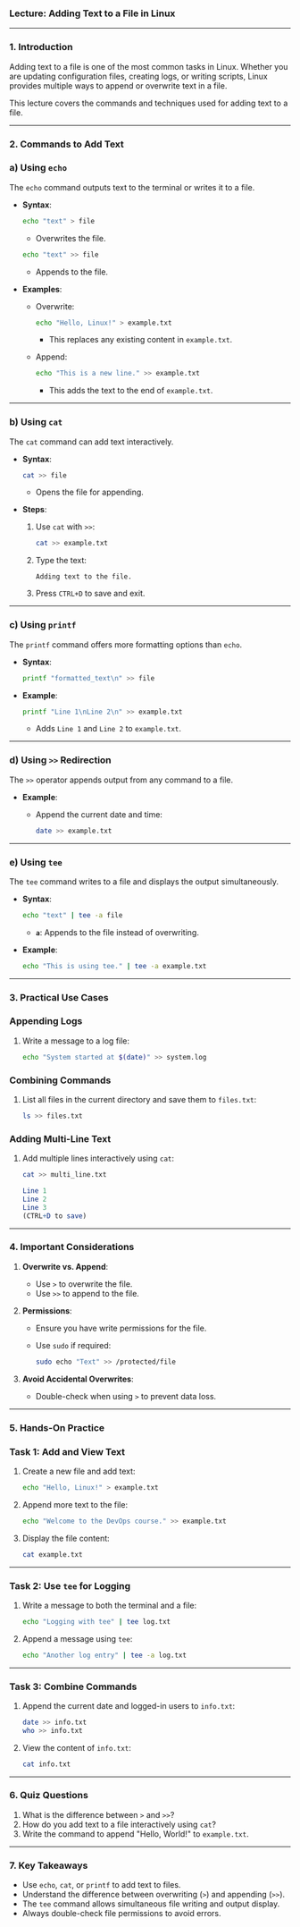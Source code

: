 ### **Lecture: Adding Text to a File in Linux**

---

### **1. Introduction**

Adding text to a file is one of the most common tasks in Linux. Whether you are updating configuration files, creating logs, or writing scripts, Linux provides multiple ways to append or overwrite text in a file.

This lecture covers the commands and techniques used for adding text to a file.

---

### **2. Commands to Add Text**

### **a) Using `echo`**

The `echo` command outputs text to the terminal or writes it to a file.

- **Syntax**:
    
    ```bash
    echo "text" > file
    
    ```
    
    - Overwrites the file.
    
    ```bash
    echo "text" >> file
    
    ```
    
    - Appends to the file.
- **Examples**:
    - Overwrite:
        
        ```bash
        echo "Hello, Linux!" > example.txt
        
        ```
        
        - This replaces any existing content in `example.txt`.
    - Append:
        
        ```bash
        echo "This is a new line." >> example.txt
        
        ```
        
        - This adds the text to the end of `example.txt`.

---

### **b) Using `cat`**

The `cat` command can add text interactively.

- **Syntax**:
    
    ```bash
    cat >> file
    
    ```
    
    - Opens the file for appending.
- **Steps**:
    1. Use `cat` with `>>`:
        
        ```bash
        cat >> example.txt
        
        ```
        
    2. Type the text:
        
        ```vbnet
        Adding text to the file.
        
        ```
        
    3. Press `CTRL+D` to save and exit.

---

### **c) Using `printf`**

The `printf` command offers more formatting options than `echo`.

- **Syntax**:
    
    ```bash
    printf "formatted_text\n" >> file
    
    ```
    
- **Example**:
    
    ```bash
    printf "Line 1\nLine 2\n" >> example.txt
    
    ```
    
    - Adds `Line 1` and `Line 2` to `example.txt`.

---

### **d) Using `>>` Redirection**

The `>>` operator appends output from any command to a file.

- **Example**:
    - Append the current date and time:
        
        ```bash
        date >> example.txt
        
        ```
        

---

### **e) Using `tee`**

The `tee` command writes to a file and displays the output simultaneously.

- **Syntax**:
    
    ```bash
    echo "text" | tee -a file
    
    ```
    
    - **`a`**: Appends to the file instead of overwriting.
- **Example**:
    
    ```bash
    echo "This is using tee." | tee -a example.txt
    
    ```
    

---

### **3. Practical Use Cases**

### **Appending Logs**

1. Write a message to a log file:
    
    ```bash
    echo "System started at $(date)" >> system.log
    
    ```
    

### **Combining Commands**

1. List all files in the current directory and save them to `files.txt`:
    
    ```bash
    ls >> files.txt
    
    ```
    

### **Adding Multi-Line Text**

1. Add multiple lines interactively using `cat`:
    
    ```bash
    cat >> multi_line.txt
    
    ```
    
    ```mathematica
    Line 1
    Line 2
    Line 3
    (CTRL+D to save)
    
    ```
    

---

### **4. Important Considerations**

1. **Overwrite vs. Append**:
    - Use `>` to overwrite the file.
    - Use `>>` to append to the file.
2. **Permissions**:
    - Ensure you have write permissions for the file.
    - Use `sudo` if required:
        
        ```bash
        sudo echo "Text" >> /protected/file
        
        ```
        
3. **Avoid Accidental Overwrites**:
    - Double-check when using `>` to prevent data loss.

---

### **5. Hands-On Practice**

### Task 1: Add and View Text

1. Create a new file and add text:
    
    ```bash
    echo "Hello, Linux!" > example.txt
    
    ```
    
2. Append more text to the file:
    
    ```bash
    echo "Welcome to the DevOps course." >> example.txt
    
    ```
    
3. Display the file content:
    
    ```bash
    cat example.txt
    
    ```
    

---

### Task 2: Use `tee` for Logging

1. Write a message to both the terminal and a file:
    
    ```bash
    echo "Logging with tee" | tee log.txt
    
    ```
    
2. Append a message using `tee`:
    
    ```bash
    echo "Another log entry" | tee -a log.txt
    
    ```
    

---

### Task 3: Combine Commands

1. Append the current date and logged-in users to `info.txt`:
    
    ```bash
    date >> info.txt
    who >> info.txt
    
    ```
    
2. View the content of `info.txt`:
    
    ```bash
    cat info.txt
    
    ```
    

---

### **6. Quiz Questions**

1. What is the difference between `>` and `>>`?
2. How do you add text to a file interactively using `cat`?
3. Write the command to append "Hello, World!" to `example.txt`.

---

### **7. Key Takeaways**

- Use `echo`, `cat`, or `printf` to add text to files.
- Understand the difference between overwriting (`>`) and appending (`>>`).
- The `tee` command allows simultaneous file writing and output display.
- Always double-check file permissions to avoid errors.